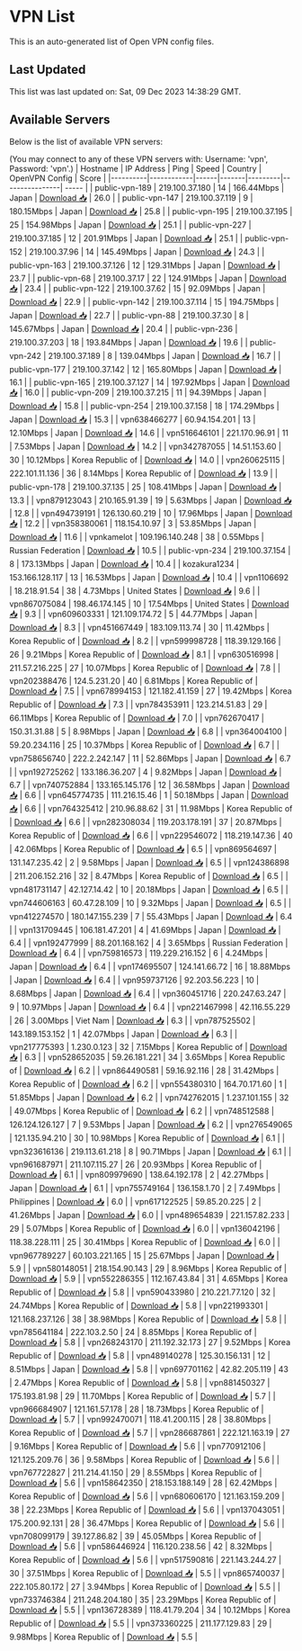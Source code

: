 # VPN List

This is an auto-generated list of Open VPN config files.

## Last Updated

This list was last updated on: Sat, 09 Dec 2023 14:38:29 GMT.

## Available Servers

Below is the list of available VPN servers:

(You may connect to any of these VPN servers with: Username: 'vpn', Password: 'vpn'.)
| Hostname | IP Address | Ping | Speed | Country | OpenVPN Config | Score |
|----------|------------|------|-------|---------|----------------| ----- |
| public-vpn-189 | 219.100.37.180 | 14 | 166.44Mbps | Japan | [Download 📥](./configs/server_0_JP.ovpn) | 26.0 |
| public-vpn-147 | 219.100.37.119 | 9 | 180.15Mbps | Japan | [Download 📥](./configs/server_1_JP.ovpn) | 25.8 |
| public-vpn-195 | 219.100.37.195 | 25 | 154.98Mbps | Japan | [Download 📥](./configs/server_2_JP.ovpn) | 25.1 |
| public-vpn-227 | 219.100.37.185 | 12 | 201.91Mbps | Japan | [Download 📥](./configs/server_3_JP.ovpn) | 25.1 |
| public-vpn-152 | 219.100.37.96 | 14 | 145.49Mbps | Japan | [Download 📥](./configs/server_4_JP.ovpn) | 24.3 |
| public-vpn-163 | 219.100.37.126 | 12 | 129.31Mbps | Japan | [Download 📥](./configs/server_5_JP.ovpn) | 23.7 |
| public-vpn-68 | 219.100.37.17 | 22 | 124.91Mbps | Japan | [Download 📥](./configs/server_6_JP.ovpn) | 23.4 |
| public-vpn-122 | 219.100.37.62 | 15 | 92.09Mbps | Japan | [Download 📥](./configs/server_7_JP.ovpn) | 22.9 |
| public-vpn-142 | 219.100.37.114 | 15 | 194.75Mbps | Japan | [Download 📥](./configs/server_8_JP.ovpn) | 22.7 |
| public-vpn-88 | 219.100.37.30 | 8 | 145.67Mbps | Japan | [Download 📥](./configs/server_9_JP.ovpn) | 20.4 |
| public-vpn-236 | 219.100.37.203 | 18 | 193.84Mbps | Japan | [Download 📥](./configs/server_10_JP.ovpn) | 19.6 |
| public-vpn-242 | 219.100.37.189 | 8 | 139.04Mbps | Japan | [Download 📥](./configs/server_11_JP.ovpn) | 16.7 |
| public-vpn-177 | 219.100.37.142 | 12 | 165.80Mbps | Japan | [Download 📥](./configs/server_12_JP.ovpn) | 16.1 |
| public-vpn-165 | 219.100.37.127 | 14 | 197.92Mbps | Japan | [Download 📥](./configs/server_13_JP.ovpn) | 16.0 |
| public-vpn-209 | 219.100.37.215 | 11 | 94.39Mbps | Japan | [Download 📥](./configs/server_14_JP.ovpn) | 15.8 |
| public-vpn-254 | 219.100.37.158 | 18 | 174.29Mbps | Japan | [Download 📥](./configs/server_15_JP.ovpn) | 15.3 |
| vpn638466277 | 60.94.154.201 | 13 | 12.10Mbps | Japan | [Download 📥](./configs/server_16_JP.ovpn) | 14.6 |
| vpn516646101 | 221.170.96.91 | 11 | 7.53Mbps | Japan | [Download 📥](./configs/server_17_JP.ovpn) | 14.2 |
| vpn342787055 | 14.51.153.60 | 30 | 10.12Mbps | Korea Republic of | [Download 📥](./configs/server_18_KR.ovpn) | 14.0 |
| vpn260625115 | 222.101.11.136 | 36 | 8.14Mbps | Korea Republic of | [Download 📥](./configs/server_19_KR.ovpn) | 13.9 |
| public-vpn-178 | 219.100.37.135 | 25 | 108.41Mbps | Japan | [Download 📥](./configs/server_20_JP.ovpn) | 13.3 |
| vpn879123043 | 210.165.91.39 | 19 | 5.63Mbps | Japan | [Download 📥](./configs/server_21_JP.ovpn) | 12.8 |
| vpn494739191 | 126.130.60.219 | 10 | 17.96Mbps | Japan | [Download 📥](./configs/server_22_JP.ovpn) | 12.2 |
| vpn358380061 | 118.154.10.97 | 3 | 53.85Mbps | Japan | [Download 📥](./configs/server_23_JP.ovpn) | 11.6 |
| vpnkamelot | 109.196.140.248 | 38 | 0.55Mbps | Russian Federation | [Download 📥](./configs/server_24_RU.ovpn) | 10.5 |
| public-vpn-234 | 219.100.37.154 | 8 | 173.13Mbps | Japan | [Download 📥](./configs/server_25_JP.ovpn) | 10.4 |
| kozakura1234 | 153.166.128.117 | 13 | 16.53Mbps | Japan | [Download 📥](./configs/server_26_JP.ovpn) | 10.4 |
| vpn1106692 | 18.218.91.54 | 38 | 4.73Mbps | United States | [Download 📥](./configs/server_27_US.ovpn) | 9.6 |
| vpn867075084 | 198.46.174.145 | 10 | 17.54Mbps | United States | [Download 📥](./configs/server_28_US.ovpn) | 9.3 |
| vpn609603331 | 121.109.174.72 | 5 | 44.77Mbps | Japan | [Download 📥](./configs/server_29_JP.ovpn) | 8.3 |
| vpn451667449 | 183.109.113.74 | 30 | 11.42Mbps | Korea Republic of | [Download 📥](./configs/server_30_KR.ovpn) | 8.2 |
| vpn599998728 | 118.39.129.166 | 26 | 9.21Mbps | Korea Republic of | [Download 📥](./configs/server_31_KR.ovpn) | 8.1 |
| vpn630516998 | 211.57.216.225 | 27 | 10.07Mbps | Korea Republic of | [Download 📥](./configs/server_32_KR.ovpn) | 7.8 |
| vpn202388476 | 124.5.231.20 | 40 | 6.81Mbps | Korea Republic of | [Download 📥](./configs/server_33_KR.ovpn) | 7.5 |
| vpn678994153 | 121.182.41.159 | 27 | 19.42Mbps | Korea Republic of | [Download 📥](./configs/server_34_KR.ovpn) | 7.3 |
| vpn784353911 | 123.214.51.83 | 29 | 66.11Mbps | Korea Republic of | [Download 📥](./configs/server_35_KR.ovpn) | 7.0 |
| vpn762670417 | 150.31.31.88 | 5 | 8.98Mbps | Japan | [Download 📥](./configs/server_36_JP.ovpn) | 6.8 |
| vpn364004100 | 59.20.234.116 | 25 | 10.37Mbps | Korea Republic of | [Download 📥](./configs/server_37_KR.ovpn) | 6.7 |
| vpn758656740 | 222.2.242.147 | 11 | 52.86Mbps | Japan | [Download 📥](./configs/server_38_JP.ovpn) | 6.7 |
| vpn192725262 | 133.186.36.207 | 4 | 9.82Mbps | Japan | [Download 📥](./configs/server_39_JP.ovpn) | 6.7 |
| vpn740752884 | 133.165.145.176 | 12 | 36.58Mbps | Japan | [Download 📥](./configs/server_40_JP.ovpn) | 6.6 |
| vpn645774735 | 111.216.15.46 | 1 | 50.18Mbps | Japan | [Download 📥](./configs/server_41_JP.ovpn) | 6.6 |
| vpn764325412 | 210.96.88.62 | 31 | 11.98Mbps | Korea Republic of | [Download 📥](./configs/server_42_KR.ovpn) | 6.6 |
| vpn282308034 | 119.203.178.191 | 37 | 20.87Mbps | Korea Republic of | [Download 📥](./configs/server_43_KR.ovpn) | 6.6 |
| vpn229546072 | 118.219.147.36 | 40 | 42.06Mbps | Korea Republic of | [Download 📥](./configs/server_44_KR.ovpn) | 6.5 |
| vpn869564697 | 131.147.235.42 | 2 | 9.58Mbps | Japan | [Download 📥](./configs/server_45_JP.ovpn) | 6.5 |
| vpn124386898 | 211.206.152.216 | 32 | 8.47Mbps | Korea Republic of | [Download 📥](./configs/server_46_KR.ovpn) | 6.5 |
| vpn481731147 | 42.127.14.42 | 10 | 20.18Mbps | Japan | [Download 📥](./configs/server_47_JP.ovpn) | 6.5 |
| vpn744606163 | 60.47.28.109 | 10 | 9.32Mbps | Japan | [Download 📥](./configs/server_48_JP.ovpn) | 6.5 |
| vpn412274570 | 180.147.155.239 | 7 | 55.43Mbps | Japan | [Download 📥](./configs/server_49_JP.ovpn) | 6.4 |
| vpn131709445 | 106.181.47.201 | 4 | 41.69Mbps | Japan | [Download 📥](./configs/server_50_JP.ovpn) | 6.4 |
| vpn192477999 | 88.201.168.162 | 4 | 3.65Mbps | Russian Federation | [Download 📥](./configs/server_51_RU.ovpn) | 6.4 |
| vpn759816573 | 119.229.216.152 | 6 | 4.24Mbps | Japan | [Download 📥](./configs/server_52_JP.ovpn) | 6.4 |
| vpn174695507 | 124.141.66.72 | 16 | 18.88Mbps | Japan | [Download 📥](./configs/server_53_JP.ovpn) | 6.4 |
| vpn959737126 | 92.203.56.223 | 10 | 8.68Mbps | Japan | [Download 📥](./configs/server_54_JP.ovpn) | 6.4 |
| vpn360451716 | 220.247.63.247 | 9 | 10.97Mbps | Japan | [Download 📥](./configs/server_55_JP.ovpn) | 6.4 |
| vpn221467998 | 42.116.55.229 | 26 | 3.00Mbps | Viet Nam | [Download 📥](./configs/server_56_VN.ovpn) | 6.3 |
| vpn787525502 | 143.189.153.152 | 1 | 42.07Mbps | Japan | [Download 📥](./configs/server_57_JP.ovpn) | 6.3 |
| vpn217775393 | 1.230.0.123 | 32 | 7.15Mbps | Korea Republic of | [Download 📥](./configs/server_58_KR.ovpn) | 6.3 |
| vpn528652035 | 59.26.181.221 | 34 | 3.65Mbps | Korea Republic of | [Download 📥](./configs/server_59_KR.ovpn) | 6.2 |
| vpn864490581 | 59.16.92.116 | 28 | 31.42Mbps | Korea Republic of | [Download 📥](./configs/server_60_KR.ovpn) | 6.2 |
| vpn554380310 | 164.70.171.60 | 1 | 51.85Mbps | Japan | [Download 📥](./configs/server_61_JP.ovpn) | 6.2 |
| vpn742762015 | 1.237.101.155 | 32 | 49.07Mbps | Korea Republic of | [Download 📥](./configs/server_62_KR.ovpn) | 6.2 |
| vpn748512588 | 126.124.126.127 | 7 | 9.53Mbps | Japan | [Download 📥](./configs/server_63_JP.ovpn) | 6.2 |
| vpn276549065 | 121.135.94.210 | 30 | 10.98Mbps | Korea Republic of | [Download 📥](./configs/server_64_KR.ovpn) | 6.1 |
| vpn323616136 | 219.113.61.218 | 8 | 90.71Mbps | Japan | [Download 📥](./configs/server_65_JP.ovpn) | 6.1 |
| vpn961687971 | 211.107.115.27 | 26 | 20.93Mbps | Korea Republic of | [Download 📥](./configs/server_66_KR.ovpn) | 6.1 |
| vpn809979690 | 138.64.192.178 | 2 | 42.27Mbps | Japan | [Download 📥](./configs/server_67_JP.ovpn) | 6.1 |
| vpn755749164 | 136.158.1.70 | 2 | 7.49Mbps | Philippines | [Download 📥](./configs/server_68_PH.ovpn) | 6.0 |
| vpn617122525 | 59.85.20.225 | 2 | 41.26Mbps | Japan | [Download 📥](./configs/server_69_JP.ovpn) | 6.0 |
| vpn489654839 | 221.157.82.233 | 29 | 5.07Mbps | Korea Republic of | [Download 📥](./configs/server_70_KR.ovpn) | 6.0 |
| vpn136042196 | 118.38.228.111 | 25 | 30.41Mbps | Korea Republic of | [Download 📥](./configs/server_71_KR.ovpn) | 6.0 |
| vpn967789227 | 60.103.221.165 | 15 | 25.67Mbps | Japan | [Download 📥](./configs/server_72_JP.ovpn) | 5.9 |
| vpn580148051 | 218.154.90.143 | 29 | 8.96Mbps | Korea Republic of | [Download 📥](./configs/server_73_KR.ovpn) | 5.9 |
| vpn552286355 | 112.167.43.84 | 31 | 4.65Mbps | Korea Republic of | [Download 📥](./configs/server_74_KR.ovpn) | 5.8 |
| vpn590433980 | 210.221.77.120 | 32 | 24.74Mbps | Korea Republic of | [Download 📥](./configs/server_75_KR.ovpn) | 5.8 |
| vpn221993301 | 121.168.237.126 | 38 | 38.98Mbps | Korea Republic of | [Download 📥](./configs/server_76_KR.ovpn) | 5.8 |
| vpn785641184 | 222.103.2.50 | 24 | 8.85Mbps | Korea Republic of | [Download 📥](./configs/server_77_KR.ovpn) | 5.8 |
| vpn268243170 | 211.192.32.173 | 27 | 9.52Mbps | Korea Republic of | [Download 📥](./configs/server_78_KR.ovpn) | 5.8 |
| vpn489140278 | 125.30.156.131 | 12 | 8.51Mbps | Japan | [Download 📥](./configs/server_79_JP.ovpn) | 5.8 |
| vpn697701162 | 42.82.205.119 | 43 | 2.47Mbps | Korea Republic of | [Download 📥](./configs/server_80_KR.ovpn) | 5.8 |
| vpn881450327 | 175.193.81.98 | 29 | 11.70Mbps | Korea Republic of | [Download 📥](./configs/server_81_KR.ovpn) | 5.7 |
| vpn966684907 | 121.161.57.178 | 28 | 18.73Mbps | Korea Republic of | [Download 📥](./configs/server_82_KR.ovpn) | 5.7 |
| vpn992470071 | 118.41.200.115 | 28 | 38.80Mbps | Korea Republic of | [Download 📥](./configs/server_83_KR.ovpn) | 5.7 |
| vpn286687861 | 222.121.163.19 | 27 | 9.16Mbps | Korea Republic of | [Download 📥](./configs/server_84_KR.ovpn) | 5.6 |
| vpn770912106 | 121.125.209.76 | 36 | 9.58Mbps | Korea Republic of | [Download 📥](./configs/server_85_KR.ovpn) | 5.6 |
| vpn767722827 | 211.214.41.150 | 29 | 8.55Mbps | Korea Republic of | [Download 📥](./configs/server_86_KR.ovpn) | 5.6 |
| vpn158642350 | 218.153.188.149 | 28 | 62.42Mbps | Korea Republic of | [Download 📥](./configs/server_87_KR.ovpn) | 5.6 |
| vpn680606170 | 121.163.159.209 | 38 | 22.23Mbps | Korea Republic of | [Download 📥](./configs/server_88_KR.ovpn) | 5.6 |
| vpn137043051 | 175.200.92.131 | 28 | 36.47Mbps | Korea Republic of | [Download 📥](./configs/server_89_KR.ovpn) | 5.6 |
| vpn708099179 | 39.127.86.82 | 39 | 45.05Mbps | Korea Republic of | [Download 📥](./configs/server_90_KR.ovpn) | 5.6 |
| vpn586446924 | 116.120.238.56 | 42 | 8.32Mbps | Korea Republic of | [Download 📥](./configs/server_91_KR.ovpn) | 5.6 |
| vpn517590816 | 221.143.244.27 | 30 | 37.51Mbps | Korea Republic of | [Download 📥](./configs/server_92_KR.ovpn) | 5.5 |
| vpn865740037 | 222.105.80.172 | 27 | 3.94Mbps | Korea Republic of | [Download 📥](./configs/server_93_KR.ovpn) | 5.5 |
| vpn733746384 | 211.248.204.180 | 35 | 23.29Mbps | Korea Republic of | [Download 📥](./configs/server_94_KR.ovpn) | 5.5 |
| vpn136728389 | 118.41.79.204 | 34 | 10.12Mbps | Korea Republic of | [Download 📥](./configs/server_95_KR.ovpn) | 5.5 |
| vpn373360225 | 211.177.129.83 | 29 | 9.98Mbps | Korea Republic of | [Download 📥](./configs/server_96_KR.ovpn) | 5.5 |

